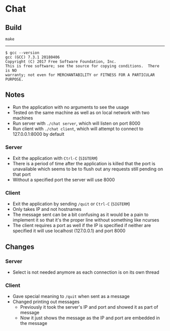 # Chat

## Build
```
make
```

---

```
$ gcc --version
gcc (GCC) 7.3.1 20180406
Copyright (C) 2017 Free Software Foundation, Inc.
This is free software; see the source for copying conditions.  There is NO
warranty; not even for MERCHANTABILITY or FITNESS FOR A PARTICULAR PURPOSE.
```

## Notes
- Run the application with no arguments to see the usage
- Tested on the same machine as well as on local network with two machines
- Run server with `./chat server`, which will listen on port 8000
- Run client with `./chat client`, which will attempt to connect to 127.0.0.1:8000 by default

### Server
- Exit the application with `Ctrl-C` (`SIGTERM`)
- There is a period of time after the application is killed that the port is unavailable which seems to be to flush out any requests still pending on that port
- Without a specified port the server will use 8000

### Client
- Exit the application by sending `/quit` or `Ctrl-C` (`SIGTERM`)
- Only takes IP and not hostnames
- The message sent can be a bit confusing as it would be a pain to implement it so that it's the proper line without something like ncurses
- The client requires a port as well if the IP is specified if neither are specified it will use localhost (127.0.0.1) and port 8000

## Changes
### Server
- Select is not needed anymore as each connection is on its own thread

### Client
- Gave special meaning to `/quit` when sent as a message
- Changed printing out messages
  - Previously it took the server's IP and port and showed it as part of message
  - Now it just shows the message as the IP and port are embedded in the message
